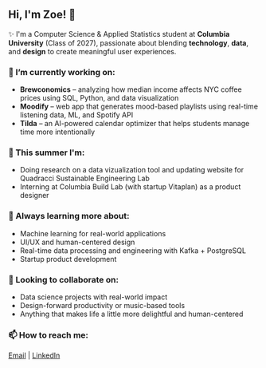 ## Hi, I'm Zoe! 👋

✨ I'm a Computer Science & Applied Statistics student at **Columbia University** (Class of 2027), passionate about blending **technology**, **data**, and **design** to create meaningful user experiences.

### 🔭 I’m currently working on:
- **Brewconomics** – analyzing how median income affects NYC coffee prices using SQL, Python, and data visualization  
- **Moodify** –  web app that generates mood-based playlists using real-time listening data, ML, and Spotify API
- **Tilda** – an AI-powered calendar optimizer that helps students manage time more intentionally

### 🌱 This summer I'm:
- Doing research on a data vizualization tool and updating website for Quadracci Sustainable Engineering Lab 
- Interning at Columbia Build Lab (with startup Vitaplan) as a product designer  

### 🧠 Always learning more about:
- Machine learning for real-world applications  
- UI/UX and human-centered design
- Real-time data processing and engineering with Kafka + PostgreSQL  
- Startup product development

### 👀 Looking to collaborate on:
- Data science projects with real-world impact  
- Design-forward productivity or music-based tools
- Anything that makes life a little more delightful and human-centered

### 📫 How to reach me:
[Email](mailto:zgh2102@columbia.edu) | [LinkedIn](https://www.linkedin.com/in/zoe-hightower/) 


